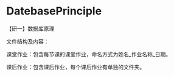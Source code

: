 # DatebasePrinciple
【研一】数据库原理


文件结构及内容：

课堂作业：包含每节课的课堂作业，命名方式为姓名_作业名称_日期。

课后作业：包含课后作业，每个课后作业有单独的文件夹。

